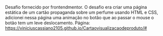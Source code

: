 Desafio fornecido por frontendmentor. 
O desafio era criar uma página estática de um cartão propaganda sobre um perfume usando HTML e CSS, adicionei nessa página uma animação no botão que ao passar o mouse o botão tem um leve deslocamento.
 Página: https://viniciuscassiano2105.github.io/Cartaovisualizacaodeproduto/#